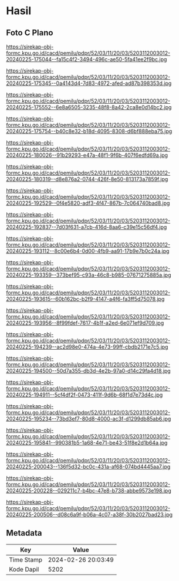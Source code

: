 # Hasil

## Foto C Plano

https://sirekap-obj-formc.kpu.go.id/cacd/pemilu/pdpr/52/03/11/20/03/5203112003012-20240225-175044--fa15c4f2-3494-496c-ae50-5fa41ee2f9bc.jpg

https://sirekap-obj-formc.kpu.go.id/cacd/pemilu/pdpr/52/03/11/20/03/5203112003012-20240225-175345--0a4143d4-7d83-4972-afed-ad87b398353d.jpg

https://sirekap-obj-formc.kpu.go.id/cacd/pemilu/pdpr/52/03/11/20/03/5203112003012-20240225-175552--6e8a6505-3235-48f8-8a42-2ca8e0d14bc2.jpg

https://sirekap-obj-formc.kpu.go.id/cacd/pemilu/pdpr/52/03/11/20/03/5203112003012-20240225-175754--b40c8e32-b18d-4095-8308-d6bf888eba75.jpg

https://sirekap-obj-formc.kpu.go.id/cacd/pemilu/pdpr/52/03/11/20/03/5203112003012-20240225-180026--91b29293-e47a-48f1-9f6b-407f6edfd69a.jpg

https://sirekap-obj-formc.kpu.go.id/cacd/pemilu/pdpr/52/03/11/20/03/5203112003012-20240225-180319--d8e876a2-0744-426f-8e50-813173a7859f.jpg

https://sirekap-obj-formc.kpu.go.id/cacd/pemilu/pdpr/52/03/11/20/03/5203112003012-20240225-192529--0f4e5820-adf3-4f47-867b-7c064740bad8.jpg

https://sirekap-obj-formc.kpu.go.id/cacd/pemilu/pdpr/52/03/11/20/03/5203112003012-20240225-192837--7d03f631-a7cb-416d-8aa6-c39e15c56df4.jpg

https://sirekap-obj-formc.kpu.go.id/cacd/pemilu/pdpr/52/03/11/20/03/5203112003012-20240225-193112--8c00e6b4-0d00-4fb9-aa91-17b9e7b0c24a.jpg

https://sirekap-obj-formc.kpu.go.id/cacd/pemilu/pdpr/52/03/11/20/03/5203112003012-20240225-193359--373bef95-c93a-46c8-b985-07671275885a.jpg

https://sirekap-obj-formc.kpu.go.id/cacd/pemilu/pdpr/52/03/11/20/03/5203112003012-20240225-193615--60b162bc-b2f9-4147-a4f6-fa3ff5d75078.jpg

https://sirekap-obj-formc.kpu.go.id/cacd/pemilu/pdpr/52/03/11/20/03/5203112003012-20240225-193956--8f99fdef-7617-4b1f-a2ed-6e071ef9d709.jpg

https://sirekap-obj-formc.kpu.go.id/cacd/pemilu/pdpr/52/03/11/20/03/5203112003012-20240225-194239--ac2d98e0-474a-4e73-99ff-cbdb2171e7c5.jpg

https://sirekap-obj-formc.kpu.go.id/cacd/pemilu/pdpr/52/03/11/20/03/5203112003012-20240225-194500--50d7a355-db3d-4e2b-97a0-d14c29fa4d18.jpg

https://sirekap-obj-formc.kpu.go.id/cacd/pemilu/pdpr/52/03/11/20/03/5203112003012-20240225-194911--5cf4df2f-0473-411f-9d6b-68f1d7e73d4c.jpg

https://sirekap-obj-formc.kpu.go.id/cacd/pemilu/pdpr/52/03/11/20/03/5203112003012-20240225-195234--73bd3ef7-80d8-4000-ac3f-d1299db85ab6.jpg

https://sirekap-obj-formc.kpu.go.id/cacd/pemilu/pdpr/52/03/11/20/03/5203112003012-20240225-195841--990381b5-1a68-4e71-be43-51f8e2d1b64a.jpg

https://sirekap-obj-formc.kpu.go.id/cacd/pemilu/pdpr/52/03/11/20/03/5203112003012-20240225-200043--136f5d32-bc0c-431a-af68-074bd4445aa7.jpg

https://sirekap-obj-formc.kpu.go.id/cacd/pemilu/pdpr/52/03/11/20/03/5203112003012-20240225-200228--029211c7-b4bc-47e8-b738-abbe9573e198.jpg

https://sirekap-obj-formc.kpu.go.id/cacd/pemilu/pdpr/52/03/11/20/03/5203112003012-20240225-200506--d08c6a9f-b06a-4c07-a38f-30b2027bad23.jpg


## Metadata

| Key        | Value               |
| ---------- | ------------------- |
| Time Stamp | 2024-02-26 20:03:49 |
| Kode Dapil | 5202                |



